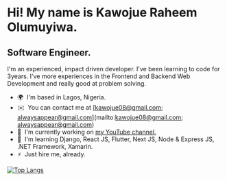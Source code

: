 Hi! My name is Kawojue Raheem Olumuyiwa.
=========================================================================================================================================

Software Engineer.
------------------

I'm an experienced, impact driven developer. I've been learning to code for 3years. I've more experiences in the Frontend and Backend Web Development and really good at problem solving.

* 🌍  I'm based in Lagos, Nigeria.
* ✉️  You can contact me at [kawojue08@gmail.com; alwaysappear@gmail.com](mailto:kawojue08@gmail.com; alwaysappear@gmail.com)
* 🚀  I'm currently working on [my YouTube channel.](http://youtube.com/c/AlwaysAppear)
* 🧠  I'm learning Django, React JS, Flutter, Next JS, Node & Express JS, .NET Framework, Xamarin.
* ⚡  Just hire me, already.

[![Top Langs](https://github-readme-stats.vercel.app/api/top-langs/?username=alwaysappear)](https://github.com/anuraghazra/github-readme-stats)

